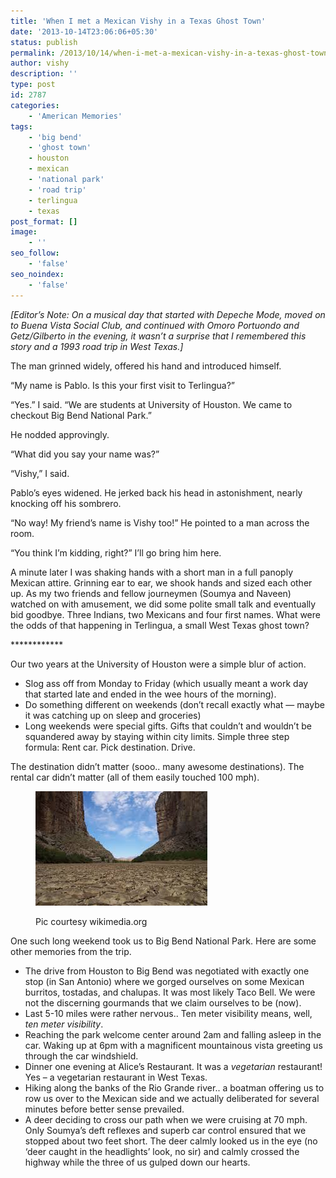 ```yaml
---
title: 'When I met a Mexican Vishy in a Texas Ghost Town'
date: '2013-10-14T23:06:06+05:30'
status: publish
permalink: /2013/10/14/when-i-met-a-mexican-vishy-in-a-texas-ghost-town
author: vishy
description: ''
type: post
id: 2787
categories: 
    - 'American Memories'
tags:
    - 'big bend'
    - 'ghost town'
    - houston
    - mexican
    - 'national park'
    - 'road trip'
    - terlingua
    - texas
post_format: []
image:
    - ''
seo_follow:
    - 'false'
seo_noindex:
    - 'false'
---
```

*\[Editor’s Note: On a musical day that started with Depeche Mode, moved on to Buena Vista Social Club, and continued with Omoro Portuondo and Getz/Gilberto in the evening, it wasn’t a surprise that I remembered this story and a 1993 road trip in West Texas.\]*

The man grinned widely, offered his hand and introduced himself.

“My name is Pablo. Is this your first visit to Terlingua?”

“Yes.” I said. “We are students at University of Houston. We came to checkout Big Bend National Park.”

He nodded approvingly.

“What did you say your name was?”

“Vishy,” I said.

Pablo’s eyes widened. He jerked back his head in astonishment, nearly knocking off his sombrero.

“No way! My friend’s name is Vishy too!” He pointed to a man across the room.

“You think I’m kidding, right?” I’ll go bring him here.

A minute later I was shaking hands with a short man in a full panoply Mexican attire. Grinning ear to ear, we shook hands and sized each other up. As my two friends and fellow journeymen (Soumya and Naveen) watched on with amusement, we did some polite small talk and eventually bid goodbye. Three Indians, two Mexicans and four first names. What were the odds of that happening in Terlingua, a small West Texas ghost town?

\*\*\*\*\*\*\*\*\*\*\*\*

Our two years at the University of Houston were a simple blur of action.

- Slog ass off from Monday to Friday (which usually meant a work day that started late and ended in the wee hours of the morning).
- Do something different on weekends (don’t recall exactly what — maybe it was catching up on sleep and groceries)
- Long weekends were special gifts. Gifts that couldn’t and wouldn’t be squandered away by staying within city limits. Simple three step formula: Rent car. Pick destination. Drive.

The destination didn’t matter (sooo.. many awesome destinations). The rental car didn’t matter (all of them easily touched 100 mph).

<figure aria-describedby="caption-attachment-2789" class="wp-caption alignleft" id="attachment_2789" style="width: 275px">

[![Pic courtesy wikimedia.org](../../../../uploads/2013/10/bigbendnatpark_wikimedia_org.jpeg)](http://www.ulaar.com/wp-content/uploads/2013/10/bigbendnatpark_wikimedia_org.jpeg)<figcaption class="wp-caption-text" id="caption-attachment-2789">Pic courtesy wikimedia.org</figcaption></figure>

One such long weekend took us to Big Bend National Park. Here are some other memories from the trip.

- The drive from Houston to Big Bend was negotiated with exactly one stop (in San Antonio) where we gorged ourselves on some Mexican burritos, tostadas, and chalupas. It was most likely Taco Bell. We were not the discerning gourmands that we claim ourselves to be (now).
- Last 5-10 miles were rather nervous.. Ten meter visibility means, well, *ten meter visibility*.
- Reaching the park welcome center around 2am and falling asleep in the car. Waking up at 6pm with a magnificent mountainous vista greeting us through the car windshield.
- Dinner one evening at Alice’s Restaurant. It was a *vegetarian* restaurant! Yes – a vegetarian restaurant in West Texas.
- Hiking along the banks of the Rio Grande river.. a boatman offering us to row us over to the Mexican side and we actually deliberated for several minutes before better sense prevailed.
- A deer deciding to cross our path when we were cruising at 70 mph. Only Soumya’s deft reflexes and superb car control ensured that we stopped about two feet short. The deer calmly looked us in the eye (no ‘deer caught in the headlights’ look, no sir) and calmly crossed the highway while the three of us gulped down our hearts.